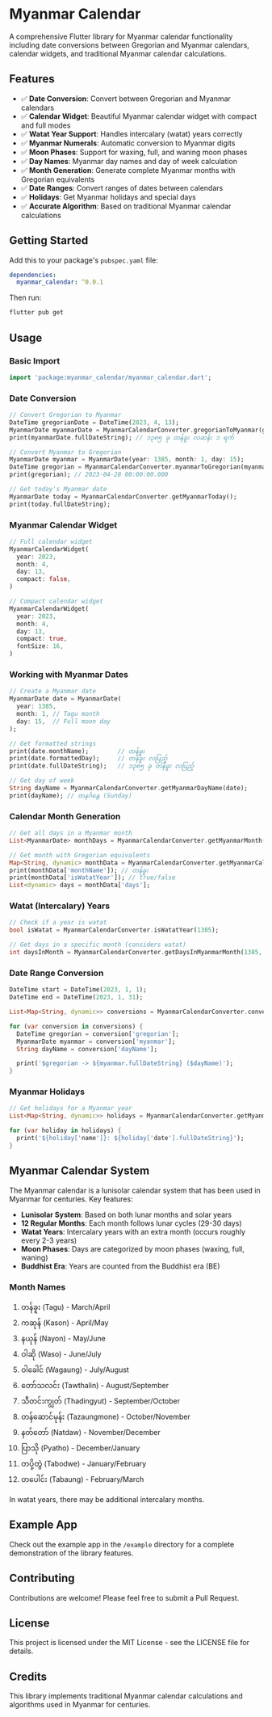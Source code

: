 # Myanmar Calendar

A comprehensive Flutter library for Myanmar calendar functionality including date conversions between Gregorian and Myanmar calendars, calendar widgets, and traditional Myanmar calendar calculations.

## Features

- ✅ **Date Conversion**: Convert between Gregorian and Myanmar calendars
- ✅ **Calendar Widget**: Beautiful Myanmar calendar widget with compact and full modes
- ✅ **Watat Year Support**: Handles intercalary (watat) years correctly
- ✅ **Myanmar Numerals**: Automatic conversion to Myanmar digits
- ✅ **Moon Phases**: Support for waxing, full, and waning moon phases
- ✅ **Day Names**: Myanmar day names and day of week calculation
- ✅ **Month Generation**: Generate complete Myanmar months with Gregorian equivalents
- ✅ **Date Ranges**: Convert ranges of dates between calendars
- ✅ **Holidays**: Get Myanmar holidays and special days
- ✅ **Accurate Algorithm**: Based on traditional Myanmar calendar calculations

## Getting Started

Add this to your package's `pubspec.yaml` file:

```yaml
dependencies:
  myanmar_calendar: ^0.0.1
```

Then run:

```bash
flutter pub get
```

## Usage

### Basic Import

```dart
import 'package:myanmar_calendar/myanmar_calendar.dart';
```

### Date Conversion

```dart
// Convert Gregorian to Myanmar
DateTime gregorianDate = DateTime(2023, 4, 13);
MyanmarDate myanmarDate = MyanmarCalendarConverter.gregorianToMyanmar(gregorianDate);
print(myanmarDate.fullDateString); // ၁၃၈၅ ခု တန်ခူး လဆန်း ၁ ရက်

// Convert Myanmar to Gregorian
MyanmarDate myanmar = MyanmarDate(year: 1385, month: 1, day: 15);
DateTime gregorian = MyanmarCalendarConverter.myanmarToGregorian(myanmar);
print(gregorian); // 2023-04-28 00:00:00.000

// Get today's Myanmar date
MyanmarDate today = MyanmarCalendarConverter.getMyanmarToday();
print(today.fullDateString);
```

### Myanmar Calendar Widget

```dart
// Full calendar widget
MyanmarCalendarWidget(
  year: 2023,
  month: 4,
  day: 13,
  compact: false,
)

// Compact calendar widget
MyanmarCalendarWidget(
  year: 2023,
  month: 4,
  day: 13,
  compact: true,
  fontSize: 16,
)
```

### Working with Myanmar Dates

```dart
// Create a Myanmar date
MyanmarDate date = MyanmarDate(
  year: 1385,
  month: 1, // Tagu month
  day: 15,  // Full moon day
);

// Get formatted strings
print(date.monthName);        // တန်ခူး
print(date.formattedDay);     // တန်ခူး လပြည့်
print(date.fullDateString);   // ၁၃၈၅ ခု တန်ခူး လပြည့်

// Get day of week
String dayName = MyanmarCalendarConverter.getMyanmarDayName(date);
print(dayName); // တနင်္ဂနွေ (Sunday)
```

### Calendar Month Generation

```dart
// Get all days in a Myanmar month
List<MyanmarDate> monthDays = MyanmarCalendarConverter.getMyanmarMonth(1385, 1);

// Get month with Gregorian equivalents
Map<String, dynamic> monthData = MyanmarCalendarConverter.getMyanmarCalendarMonth(1385, 1);
print(monthData['monthName']); // တန်ခူး
print(monthData['isWatatYear']); // true/false
List<dynamic> days = monthData['days'];
```

### Watat (Intercalary) Years

```dart
// Check if a year is watat
bool isWatat = MyanmarCalendarConverter.isWatatYear(1385);

// Get days in a specific month (considers watat)
int daysInMonth = MyanmarCalendarConverter.getDaysInMyanmarMonth(1385, 1);
```

### Date Range Conversion

```dart
DateTime start = DateTime(2023, 1, 1);
DateTime end = DateTime(2023, 1, 31);

List<Map<String, dynamic>> conversions = MyanmarCalendarConverter.convertDateRange(start, end);

for (var conversion in conversions) {
  DateTime gregorian = conversion['gregorian'];
  MyanmarDate myanmar = conversion['myanmar'];
  String dayName = conversion['dayName'];

  print('$gregorian -> ${myanmar.fullDateString} ($dayName)');
}
```

### Myanmar Holidays

```dart
// Get holidays for a Myanmar year
List<Map<String, dynamic>> holidays = MyanmarCalendarConverter.getMyanmarHolidays(1385);

for (var holiday in holidays) {
  print('${holiday['name']}: ${holiday['date'].fullDateString}');
}
```

## Myanmar Calendar System

The Myanmar calendar is a lunisolar calendar system that has been used in Myanmar for centuries. Key features:

- **Lunisolar System**: Based on both lunar months and solar years
- **12 Regular Months**: Each month follows lunar cycles (29-30 days)
- **Watat Years**: Intercalary years with an extra month (occurs roughly every 2-3 years)
- **Moon Phases**: Days are categorized by moon phases (waxing, full, waning)
- **Buddhist Era**: Years are counted from the Buddhist era (BE)

### Month Names

1. တန်ခူး (Tagu) - March/April
2. ကဆုန် (Kason) - April/May
3. နယုန် (Nayon) - May/June
4. ဝါဆို (Waso) - June/July
5. ဝါခေါင် (Wagaung) - July/August
6. တော်သလင်း (Tawthalin) - August/September
7. သီတင်းကျွတ် (Thadingyut) - September/October
8. တန်ဆောင်မုန်း (Tazaungmone) - October/November
9. နတ်တော် (Natdaw) - November/December
10. ပြာသို (Pyatho) - December/January
11. တပို့တွဲ (Tabodwe) - January/February
12. တပေါင်း (Tabaung) - February/March

In watat years, there may be additional intercalary months.

## Example App

Check out the example app in the `/example` directory for a complete demonstration of the library features.

## Contributing

Contributions are welcome! Please feel free to submit a Pull Request.

## License

This project is licensed under the MIT License - see the LICENSE file for details.

## Credits

This library implements traditional Myanmar calendar calculations and algorithms used in Myanmar for centuries.
